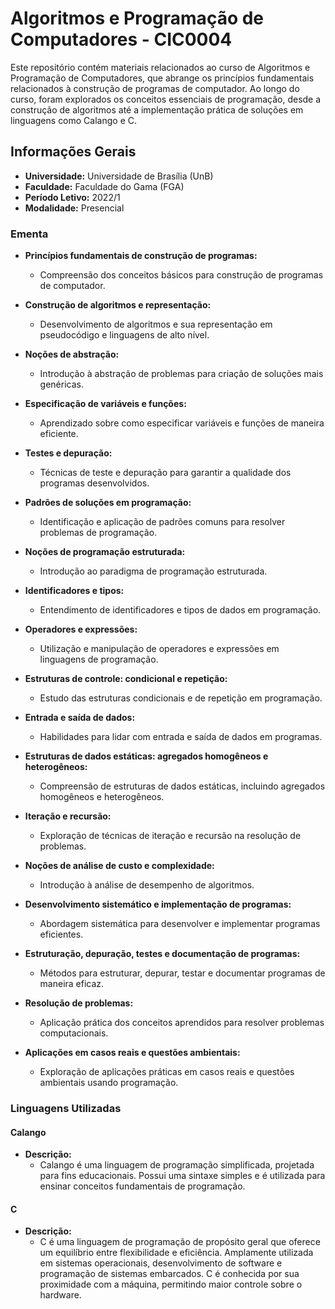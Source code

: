 # Algoritmos e Programação de Computadores - CIC0004
Este repositório contém materiais relacionados ao curso de Algoritmos e Programação de Computadores, que abrange os princípios fundamentais relacionados à construção de programas de computador. Ao longo do curso, foram explorados os conceitos essenciais de programação, desde a construção de algoritmos até a implementação prática de soluções em linguagens como Calango e C.

## Informações Gerais

- **Universidade:** Universidade de Brasília (UnB)
- **Faculdade:** Faculdade do Gama (FGA)
- **Período Letivo:** 2022/1
- **Modalidade:** Presencial

### Ementa

- **Princípios fundamentais de construção de programas:**
  - Compreensão dos conceitos básicos para construção de programas de computador.

- **Construção de algoritmos e representação:**
  - Desenvolvimento de algoritmos e sua representação em pseudocódigo e linguagens de alto nível.

- **Noções de abstração:**
  - Introdução à abstração de problemas para criação de soluções mais genéricas.

- **Especificação de variáveis e funções:**
  - Aprendizado sobre como especificar variáveis e funções de maneira eficiente.

- **Testes e depuração:**
  - Técnicas de teste e depuração para garantir a qualidade dos programas desenvolvidos.

- **Padrões de soluções em programação:**
  - Identificação e aplicação de padrões comuns para resolver problemas de programação.

- **Noções de programação estruturada:**
  - Introdução ao paradigma de programação estruturada.

- **Identificadores e tipos:**
  - Entendimento de identificadores e tipos de dados em programação.

- **Operadores e expressões:**
  - Utilização e manipulação de operadores e expressões em linguagens de programação.

- **Estruturas de controle: condicional e repetição:**
  - Estudo das estruturas condicionais e de repetição em programação.

- **Entrada e saída de dados:**
  - Habilidades para lidar com entrada e saída de dados em programas.

- **Estruturas de dados estáticas: agregados homogêneos e heterogêneos:**
  - Compreensão de estruturas de dados estáticas, incluindo agregados homogêneos e heterogêneos.

- **Iteração e recursão:**
  - Exploração de técnicas de iteração e recursão na resolução de problemas.

- **Noções de análise de custo e complexidade:**
  - Introdução à análise de desempenho de algoritmos.

- **Desenvolvimento sistemático e implementação de programas:**
  - Abordagem sistemática para desenvolver e implementar programas eficientes.

- **Estruturação, depuração, testes e documentação de programas:**
  - Métodos para estruturar, depurar, testar e documentar programas de maneira eficaz.

- **Resolução de problemas:**
  - Aplicação prática dos conceitos aprendidos para resolver problemas computacionais.

- **Aplicações em casos reais e questões ambientais:**
  - Exploração de aplicações práticas em casos reais e questões ambientais usando programação.

### Linguagens Utilizadas

#### Calango
- **Descrição:**
  - Calango é uma linguagem de programação simplificada, projetada para fins educacionais. Possui uma sintaxe simples e é utilizada para ensinar conceitos fundamentais de programação.

#### C
- **Descrição:**
  - C é uma linguagem de programação de propósito geral que oferece um equilíbrio entre flexibilidade e eficiência. Amplamente utilizada em sistemas operacionais, desenvolvimento de software e programação de sistemas embarcados. C é conhecida por sua proximidade com a máquina, permitindo maior controle sobre o hardware.
